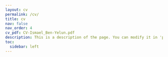 ```yaml
---
layout: cv
permalink: /cv/
title: cv
nav: false
nav_order: 4
cv_pdf: CV-Ismael_Ben-Yelun.pdf
description: This is a description of the page. You can modify it in 'pages/_cv.md'. You can also change or remove the top pdf download button.
toc:
  sidebar: left
---
```


